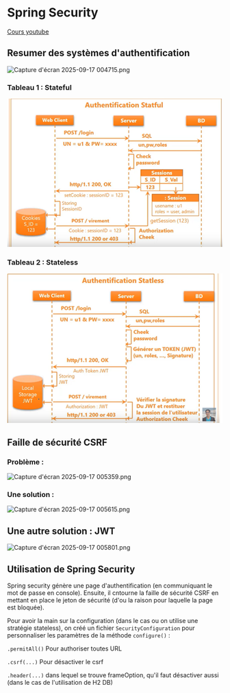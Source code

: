 # Spring Security

[Cours youtube](https://www.youtube.com/watch?v=3q3w-RT1sg0&ab_channel=ProfesseurMohamedYOUSSFI)

## Resumer des systèmes d'authentification

![Capture d'écran 2025-09-17 004715.png](src/main/resources/static/Capture%20d%27%C3%A9cran%202025-09-17%20004715.png)

### Tableau 1 : Stateful

![stateful.png](src/main/resources/static/stateful.png)

### Tableau 2 : Stateless

![stateless.png](src/main/resources/static/stateless.png)

## Faille de sécurité CSRF

### Problème :

![Capture d'écran 2025-09-17 005359.png](src/main/resources/static/Capture%20d%27%C3%A9cran%202025-09-17%20005359.png)

### Une solution :

![Capture d'écran 2025-09-17 005615.png](src/main/resources/static/Capture%20d%27%C3%A9cran%202025-09-17%20005615.png)

## Une autre solution : JWT

![Capture d'écran 2025-09-17 005801.png](src/main/resources/static/Capture%20d%27%C3%A9cran%202025-09-17%20005801.png)

## Utilisation de Spring Security

Spring security génère une page d'authentification (en communiquant le mot de passe en console).
Ensuite, il cntourne la faille de sécurité CSRF en mettant en place le jeton de sécurité (d'ou la raison pour laquelle la page est bloquée).

Pour avoir la main sur la configuration (dans le cas ou on utilise une stratégie stateless),
on créé un fichier `SecurityConfiguration` pour personnaliser les paramètres de la méthode `configure()` :


`.permitAll()` Pour authoriser toutes URL

`.csrf(...)` Pour désactiver le csrf

`.header(...)` dans lequel se trouve frameOption, qu'il faut désactiver aussi (dans le cas de l'utilisation de H2 DB)

